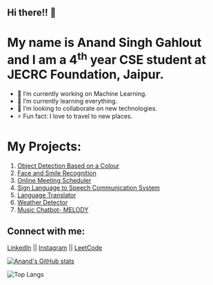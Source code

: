 ## Hi there!! 👋


# My name is Anand Singh Gahlout and I am a 4<sup>th</sup> year CSE student at JECRC Foundation, Jaipur.

- 🔭 I’m currently working on Machine Learning.
- 🌱 I’m currently learning everything.
- 👯 I’m looking to collaborate on new technologies.
- ⚡ Fun fact: I love to travel to new places.


# My Projects:

1. <a href = "https://github.com/anandgahlout0508/Object_Detection_based_on_colour">Object Detection Based on a Colour</a>
2. <a href = "https://github.com/anandgahlout0508/Machine_Learning_projects">Face and Smile Recognition</a>
3. <a href = "https://github.com/anandgahlout0508/ineuron_tech-a-thon_meeting-scheduler">Online Meeting Scheduler</a>
4. <a href = "https://github.com/anandgahlout0508/Sign-Language-Conversation-System">Sign Language to Speech Communication System</a>
5. <a href = "https://github.com/anandgahlout0508/Ai-based-translator">Language Translator</a>
6. <a href = "https://github.com/anandgahlout0508/Weather-detector">Weather Detector</a>
7. <a href = "https://github.com/anandgahlout0508/Music-ChatBOT-MELODY-">Music Chatbot- MELODY</a>


## Connect with me:
<a href ="www.linkedin.com/in/anand-singh-gahlout">LinkedIn</a> || <a href ="https://www.instagram.com/anand_gahlout/">Instagram</a> || <a href ="https://leetcode.com/anandgahlout0508/">LeetCode</a>



[![Anand's GitHub stats](https://github-readme-stats.vercel.app/api?username=anandgahlout0508&show_icons=true&theme=highcontrast)](https://github.com/anandgahlout0508/github-readme-stats)

![Top Langs](https://github-readme-stats.vercel.app/api/top-langs/?username=anandgahlout0508&layout=compact)
